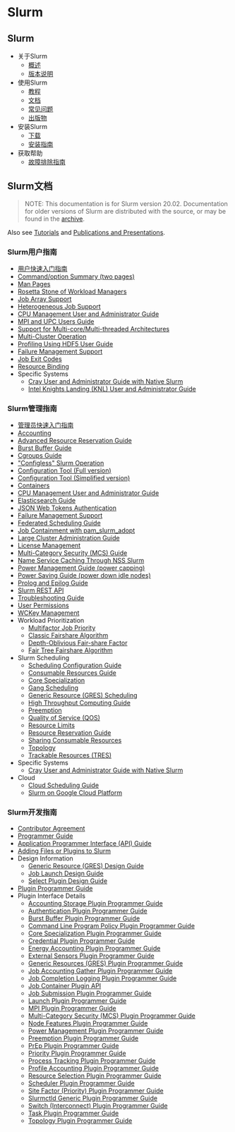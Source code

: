 # Slurm

## Slurm

+ 关于Slurm
    + [概述](slurm-overview.md)
    + [版本说明](https://slurm.schedmd.com/news.html)
+ 使用Slurm
    + [教程](slurm-tutorial.md)
    + [文档](slurm-doc.md)
    + [常见问题](https://slurm.schedmd.com/faq.html)
    + [出版物](https://slurm.schedmd.com/publications.html)
+ 安装Slurm
    + [下载](slurm-download.md)
    + [安装指南](https://slurm.schedmd.com/quickstart_admin.html)
+ 获取帮助
    + [故障排除指南](https://slurm.schedmd.com/troubleshoot.html)

## Slurm文档

> NOTE: This documentation is for Slurm version 20.02.
  Documentation for older versions of Slurm are distributed with the source, or may be found in the [archive](https://slurm.schedmd.com/archive/).

Also see [Tutorials](https://slurm.schedmd.com/tutorials.html) and [Publications and Presentations](https://slurm.schedmd.com/publications.html).

### Slurm用户指南

+ [用户快速入门指南](slurm-user/01.quickstart.md)
+ [Command/option Summary (two pages)](https://slurm.schedmd.com/pdfs/summary.pdf)
+ [Man Pages](https://slurm.schedmd.com/man_index.html)
+ [Rosetta Stone of Workload Managers](https://slurm.schedmd.com/rosetta.html)
+ [Job Array Support](https://slurm.schedmd.com/job_array.html)
+ [Heterogeneous Job Support](https://slurm.schedmd.com/heterogeneous_jobs.html)
+ [CPU Management User and Administrator Guide](https://slurm.schedmd.com/cpu_management.html)
+ [MPI and UPC Users Guide](https://slurm.schedmd.com/mpi_guide.html)
+ [Support for Multi-core/Multi-threaded Architectures](https://slurm.schedmd.com/mc_support.html)
+ [Multi-Cluster Operation](https://slurm.schedmd.com/multi_cluster.html)
+ [Profiling Using HDF5 User Guide](https://slurm.schedmd.com/hdf5_profile_user_guide.html)
+ [Failure Management Support](https://slurm.schedmd.com/nonstop.html)
+ [Job Exit Codes](https://slurm.schedmd.com/job_exit_code.html)
+ [Resource Binding](https://slurm.schedmd.com/resource_binding.html)
+ Specific Systems
    + [Cray User and Administrator Guide with Native Slurm](https://slurm.schedmd.com/cray.html)
    + [Intel Knights Landing (KNL) User and Administrator Guide](https://slurm.schedmd.com/intel_knl.html)

### Slurm管理指南

+ [管理员快速入门指南](slurm-admin/01.quickstart_admin.md)
+ [Accounting](https://slurm.schedmd.com/accounting.html)
+ [Advanced Resource Reservation Guide](https://slurm.schedmd.com/reservations.html)
+ [Burst Buffer Guide](https://slurm.schedmd.com/burst_buffer.html)
+ [Cgroups Guide](https://slurm.schedmd.com/cgroups.html)
+ ["Configless" Slurm Operation](https://slurm.schedmd.com/configless_slurm.html)
+ [Configuration Tool (Full version)](https://slurm.schedmd.com/configurator.html)
+ [Configuration Tool (Simplified version)](https://slurm.schedmd.com/configurator.easy.html)
+ [Containers](https://slurm.schedmd.com/containers.html)
+ [CPU Management User and Administrator Guide](https://slurm.schedmd.com/cpu_management.html)
+ [Elasticsearch Guide](https://slurm.schedmd.com/elasticsearch.html)
+ [JSON Web Tokens Authentication](https://slurm.schedmd.com/jwt.html)
+ [Failure Management Support](https://slurm.schedmd.com/nonstop.html)
+ [Federated Scheduling Guide](https://slurm.schedmd.com/federation.html)
+ [Job Containment with pam_slurm_adopt](https://slurm.schedmd.com/pam_slurm_adopt.html)
+ [Large Cluster Administration Guide](https://slurm.schedmd.com/big_sys.html)
+ [License Management](https://slurm.schedmd.com/licenses.html)
+ [Multi-Category Security (MCS) Guide](https://slurm.schedmd.com/mcs.html)
+ [Name Service Caching Through NSS Slurm](https://slurm.schedmd.com/nss_slurm.html)
+ [Power Management Guide (power capping)](https://slurm.schedmd.com/power_mgmt.html)
+ [Power Saving Guide (power down idle nodes)](https://slurm.schedmd.com/power_save.html)
+ [Prolog and Epilog Guide](https://slurm.schedmd.com/prolog_epilog.html)
+ [Slurm REST API](https://slurm.schedmd.com/rest.html)
+ [Troubleshooting Guide](https://slurm.schedmd.com/troubleshoot.html)
+ [User Permissions](https://slurm.schedmd.com/user_permissions.html)
+ [WCKey Management](https://slurm.schedmd.com/wckey.html)
+ Workload Prioritization
    + [Multifactor Job Priority](https://slurm.schedmd.com/priority_multifactor.html)
    + [Classic Fairshare Algorithm](https://slurm.schedmd.com/classic_fair_share.html)
    + [Depth-Oblivious Fair-share Factor](https://slurm.schedmd.com/priority_multifactor3.html)
    + [Fair Tree Fairshare Algorithm](https://slurm.schedmd.com/fair_tree.html)
+ Slurm Scheduling
    + [Scheduling Configuration Guide](https://slurm.schedmd.com/sched_config.html)
    + [Consumable Resources Guide](https://slurm.schedmd.com/cons_res.html)
    + [Core Specialization](https://slurm.schedmd.com/core_spec.html)
    + [Gang Scheduling](https://slurm.schedmd.com/gang_scheduling.html)
    + [Generic Resource (GRES) Scheduling](https://slurm.schedmd.com/gres.html)
    + [High Throughput Computing Guide](https://slurm.schedmd.com/high_throughput.html)
    + [Preemption](https://slurm.schedmd.com/preempt.html)
    + [Quality of Service (QOS)](https://slurm.schedmd.com/qos.html)
    + [Resource Limits](https://slurm.schedmd.com/resource_limits.html)
    + [Resource Reservation Guide](https://slurm.schedmd.com/reservations.html)
    + [Sharing Consumable Resources](https://slurm.schedmd.com/cons_res_share.html)
    + [Topology](https://slurm.schedmd.com/topology.html)
    + [Trackable Resources (TRES)](https://slurm.schedmd.com/tres.html)
+ Specific Systems
    + [Cray User and Administrator Guide with Native Slurm](https://slurm.schedmd.com/cray.html)
+ Cloud
    + [Cloud Scheduling Guide](https://slurm.schedmd.com/elastic_computing.html)
    + [Slurm on Google Cloud Platform](https://github.com/schedmd/slurm-gcp)

### Slurm开发指南

+ [Contributor Agreement](https://slurm.schedmd.com/contributor.html)
+ [Programmer Guide](https://slurm.schedmd.com/programmer_guide.html)
+ [Application Programmer Interface (API) Guide](https://slurm.schedmd.com/api.html)
+ [Adding Files or Plugins to Slurm](https://slurm.schedmd.com/add.html)
+ Design Information
    + [Generic Resource (GRES) Design Guide](https://slurm.schedmd.com/gres_design.html)
    + [Job Launch Design Guide](https://slurm.schedmd.com/job_launch.html)
    + [Select Plugin Design Guide](https://slurm.schedmd.com/select_design.html)
+ [Plugin Programmer Guide](https://slurm.schedmd.com/plugins.html)
+ Plugin Interface Details
    + [Accounting Storage Plugin Programmer Guide](https://slurm.schedmd.com/accounting_storageplugins.html)
    + [Authentication Plugin Programmer Guide](https://slurm.schedmd.com/authplugins.html)
    + [Burst Buffer Plugin Programmer Guide](https://slurm.schedmd.com/bb_plugins.html)
    + [Command Line Program Policy Plugin Programmer Guide](https://slurm.schedmd.com/cli_filter_plugins.html)
    + [Core Specialization Plugin Programmer Guide](https://slurm.schedmd.com/core_spec_plugins.html)
    + [Credential Plugin Programmer Guide](https://slurm.schedmd.com/cred_plugins.html)
    + [Energy Accounting Plugin Programmer Guide](https://slurm.schedmd.com/acct_gather_energy_plugins.html)
    + [External Sensors Plugin Programmer Guide](https://slurm.schedmd.com/ext_sensorsplugins.html)
    + [Generic Resources (GRES) Plugin Programmer Guide](https://slurm.schedmd.com/gres_plugins.html)
    + [Job Accounting Gather Plugin Programmer Guide](https://slurm.schedmd.com/jobacct_gatherplugins.html)
    + [Job Completion Logging Plugin Programmer Guide](https://slurm.schedmd.com/jobcompplugins.html)
    + [Job Container Plugin API](https://slurm.schedmd.com/job_container_plugins.html)
    + [Job Submission Plugin Programmer Guide](https://slurm.schedmd.com/job_submit_plugins.html)
    + [Launch Plugin Programmer Guide](https://slurm.schedmd.com/launch_plugins.html)
    + [MPI Plugin Programmer Guide](https://slurm.schedmd.com/mpiplugins.html)
    + [Multi-Category Security (MCS) Plugin Programmer Guide](https://slurm.schedmd.com/mcs_plugins.html)
    + [Node Features Plugin Programmer Guide](https://slurm.schedmd.com/node_features_plugins.html)
    + [Power Management Plugin Programmer Guide](https://slurm.schedmd.com/power_plugins.html)
    + [Preemption Plugin Programmer Guide](https://slurm.schedmd.com/preemption_plugins.html)
    + [PrEp Plugin Programmer Guide](https://slurm.schedmd.com/prep_plugins.html)
    + [Priority Plugin Programmer Guide](https://slurm.schedmd.com/priority_plugins.html)
    + [Process Tracking Plugin Programmer Guide](https://slurm.schedmd.com/proctrack_plugins.html)
    + [Profile Accounting Plugin Programmer Guide](https://slurm.schedmd.com/acct_gather_profile_plugins.html)
    + [Resource Selection Plugin Programmer Guide](https://slurm.schedmd.com/selectplugins.html)
    + [Scheduler Plugin Programmer Guide](https://slurm.schedmd.com/schedplugins.html)
    + [Site Factor (Priority) Plugin Programmer Guide](https://slurm.schedmd.com/site_factor.html)
    + [Slurmctld Generic Plugin Programmer Guide](https://slurm.schedmd.com/slurmctld_plugstack.html)
    + [Switch (Interconnect) Plugin Programmer Guide](https://slurm.schedmd.com/switchplugins.html)
    + [Task Plugin Programmer Guide](https://slurm.schedmd.com/taskplugins.html)
    + [Topology Plugin Programmer Guide](https://slurm.schedmd.com/topology_plugin.html)




